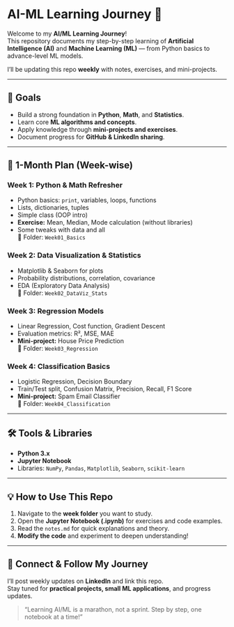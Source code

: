 # AI-ML Learning Journey 🚀

Welcome to my **AI/ML Learning Journey**!  
This repository documents my step-by-step learning of **Artificial Intelligence (AI)** and **Machine Learning (ML)** — from Python basics to advance-level ML models.

I’ll be updating this repo **weekly** with notes, exercises, and mini-projects.

---

## 📌 Goals

- Build a strong foundation in **Python**, **Math**, and **Statistics**.  
- Learn core **ML algorithms and concepts**.  
- Apply knowledge through **mini-projects and exercises**.  
- Document progress for **GitHub & LinkedIn sharing**.

---

## 📅 1-Month Plan (Week-wise)

### **Week 1: Python & Math Refresher**
- Python basics: `print`, variables, loops, functions  
- Lists, dictionaries, tuples  
- Simple class (OOP intro)  
- **Exercise:** Mean, Median, Mode calculation (without libraries)
- Some tweaks with data and all  
📂 Folder: `Week01_Basics`  

### **Week 2: Data Visualization & Statistics**
- Matplotlib & Seaborn for plots  
- Probability distributions, correlation, covariance  
- EDA (Exploratory Data Analysis)  
📂 Folder: `Week02_DataViz_Stats`  

### **Week 3: Regression Models**
- Linear Regression, Cost function, Gradient Descent  
- Evaluation metrics: R², MSE, MAE  
- **Mini-project:** House Price Prediction  
📂 Folder: `Week03_Regression`  

### **Week 4: Classification Basics**
- Logistic Regression, Decision Boundary  
- Train/Test split, Confusion Matrix, Precision, Recall, F1 Score  
- **Mini-project:** Spam Email Classifier  
📂 Folder: `Week04_Classification`  

---

## 🛠️ Tools & Libraries

- **Python 3.x**  
- **Jupyter Notebook**  
- Libraries: `NumPy`, `Pandas`, `Matplotlib`, `Seaborn`, `scikit-learn`  

---

## 💡 How to Use This Repo

1. Navigate to the **week folder** you want to study.  
2. Open the **Jupyter Notebook (.ipynb)** for exercises and code examples.  
3. Read the `notes.md` for quick explanations and theory.  
4. **Modify the code** and experiment to deepen understanding!  

---

## 🔗 Connect & Follow My Journey

I’ll post weekly updates on **LinkedIn** and link this repo.  
Stay tuned for **practical projects, small ML applications**, and progress updates.

> “Learning AI/ML is a marathon, not a sprint. Step by step, one notebook at a time!”

